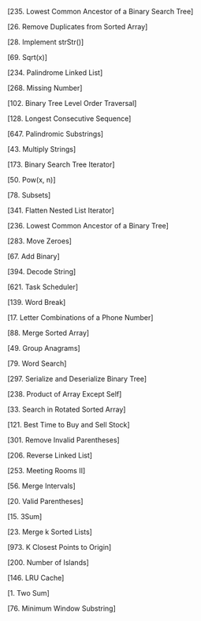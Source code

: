 [235. Lowest Common Ancestor of a Binary Search Tree]

[26. Remove Duplicates from Sorted Array]

[28. Implement strStr()]

[69. Sqrt(x)]

[234. Palindrome Linked List]

[268. Missing Number]

[102. Binary Tree Level Order Traversal]

[128. Longest Consecutive Sequence]

[647. Palindromic Substrings]

[43. Multiply Strings]

[173. Binary Search Tree Iterator]

[50. Pow(x, n)]

[78. Subsets]

[341. Flatten Nested List Iterator]

[236. Lowest Common Ancestor of a Binary Tree]

[283. Move Zeroes]

[67. Add Binary]

[394. Decode String]

[621. Task Scheduler]

[139. Word Break]

[17. Letter Combinations of a Phone Number]

[88. Merge Sorted Array]

[49. Group Anagrams]

[79. Word Search]

[297. Serialize and Deserialize Binary Tree]

[238. Product of Array Except Self]

[33. Search in Rotated Sorted Array]

[121. Best Time to Buy and Sell Stock]

[301. Remove Invalid Parentheses]

[206. Reverse Linked List]

[253. Meeting Rooms II]

[56. Merge Intervals]

[20. Valid Parentheses]

[15. 3Sum]

[23. Merge k Sorted Lists]

[973. K Closest Points to Origin]

[200. Number of Islands]

[146. LRU Cache]

[1. Two Sum]

[76. Minimum Window Substring]
